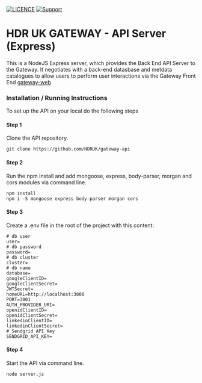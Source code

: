 [![LICENCE](https://img.shields.io/github/license/HDRUK/gateway-api)](https://github.com/HDRUK/gateway-api/blob/master/LICENSE)
[![Support](https://img.shields.io/badge/Supported%20By-HDR%20UK-blue)](https://hdruk.ac.uk)

# HDR UK GATEWAY - API Server (Express)

This is a NodeJS Express server, which provides the Back End API Server to the Gateway. It negotiates with a back-end datasbase and metdata catalogues to allow users to perform user interactions via the Gateway Front End [gateway-web](https://github.com/HDRUK/gateway-web)

### Installation / Running Instructions

To set up the API on your local do the following steps

#### Step 1
Clone the API repository.

`git clone https://github.com/HDRUK/gateway-api`

#### Step 2 
Run the npm install and add mongoose, express, body-parser, morgan and cors modules via command line.

```
npm install
npm i -S mongoose express body-parser morgan cors
```

#### Step 3
Create a .env file in the root of the project with this content:

```
# db user
user=
# db password
password=
# db cluster
cluster=
# db name
database=
googleClientID=
googleClientSecret=
JWTSecret=
homeURL=http://localhost:3000
PORT=3001
AUTH_PROVIDER_URI=
openidClientID=
openidClientSecret=
linkedinClientID=
linkedinClientSecret=
# Sendgrid API Key
SENDGRID_API_KEY=
```

#### Step 4
Start the API via command line.

`node server.js`